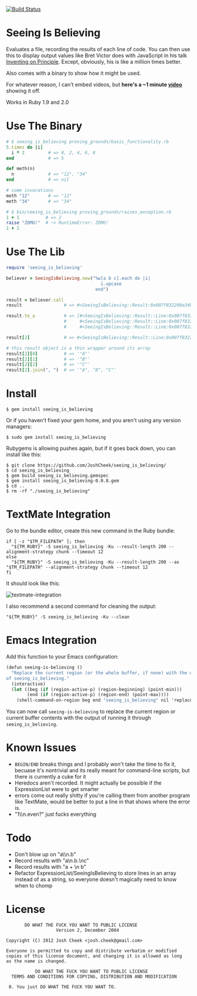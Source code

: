 [![Build Status](https://secure.travis-ci.org/JoshCheek/seeing_is_believing.png?branch=master)](http://travis-ci.org/JoshCheek/seeing_is_believing)

Seeing Is Believing
===================

Evaluates a file, recording the results of each line of code.
You can then use this to display output values like Bret Victor does with JavaScript in his talk [Inventing on Principle][inventing_on_principle].
Except, obviously, his is like a million times better.

Also comes with a binary to show how it might be used.

For whatever reason, I can't embed videos, but **here's a ~1 minute [video][video]** showing it off.

Works in Ruby 1.9 and 2.0

Use The Binary
==============

```ruby
# $ seeing_is_believing proving_grounds/basic_functionality.rb
5.times do |i|
  i * 2         # => 0, 2, 4, 6, 8
end             # => 5

def meth(n)
  n             # => "12", "34"
end             # => nil

# some invocations
meth "12"       # => "12"
meth "34"       # => "34"
```

```ruby
# $ bin/seeing_is_believing proving_grounds/raises_exception.rb
1 + 1          # => 2
raise "ZOMG!"  # ~> RuntimeError: ZOMG!
1 + 1
```

Use The Lib
===========

```ruby
require 'seeing_is_believing'

believer = SeeingIsBelieving.new("%w[a b c].each do |i|
                                    i.upcase
                                  end")

result = believer.call
result                # => #<SeeingIsBelieving::Result:0x007f832298e340 @max_line_number=3, @min_line_number=1, @results={2=>#<SeeingIsBelieving::Result::Line:0x007f832298df30 @array=["\"A\"", "\"B\"", "\"C\""]>, 3=>#<SeeingIsBelieving::Result::Line:0x007f832298db98 @array=["[\"a\", \"b\", \"c\"]"]>}, @stdout="", @stderr="">

result.to_a           # => [#<SeeingIsBelieving::Result::Line:0x007f832299adc0 @array=[]>,
                      #     #<SeeingIsBelieving::Result::Line:0x007f832298df30 @array=['"A"', '"B"', '"C"']>,
                      #     #<SeeingIsBelieving::Result::Line:0x007f832298db98 @array=['["a", "b", "c"]']>]

result[2]             # => #<SeeingIsBelieving::Result::Line:0x007f832298df30 @array=['"A"', '"B"', '"C"']>

# this result object is a thin wrapper around its array
result[2][0]          # => '"A"'
result[2][1]          # => '"B"'
result[2][2]          # => '"C"'
result[2].join(", ")  # => '"A", "B", "C"'
```

Install
=======


    $ gem install seeing_is_believing

Or if you haven't fixed your gem home, and you aren't using any version managers:

    $ sudo gem install seeing_is_believing

Rubygems is allowing pushes again, but if it goes back down, you can install like this:

    $ git clone https://github.com/JoshCheek/seeing_is_believing/
    $ cd seeing_is_believing
    $ gem build seeing_is_believing.gemspec
    $ gem install seeing_is_believing-0.0.8.gem
    $ cd ..
    $ rm -rf "./seeing_is_believing"

TextMate Integration
====================

Go to the bundle editor, create this new command in the Ruby bundle:

```shell
if [ -z "$TM_FILEPATH" ]; then
  "${TM_RUBY}" -S seeing_is_believing -Ku --result-length 200 --alignment-strategy chunk --timeout 12
else
  "${TM_RUBY}" -S seeing_is_believing -Ku --result-length 200 --as "$TM_FILEPATH" --alignment-strategy chunk --timeout 12
fi
```

It should look like this:

![textmate-integration][textmate-integration]

I also recommend a second command for cleaning the output:

```shell
"${TM_RUBY}" -S seeing_is_believing -Ku --clean
```

Emacs Integration
=================

Add this function to your Emacs configuration:

~~~~ scheme
(defun seeing-is-believing ()
  "Replace the current region (or the whole buffer, if none) with the output
of seeing_is_believing."
  (interactive)
  (let ((beg (if (region-active-p) (region-beginning) (point-min)))
        (end (if (region-active-p) (region-end) (point-max))))
    (shell-command-on-region beg end "seeing_is_believing" nil 'replace)))
~~~~

You can now call `seeing-is-believing` to replace the current region
or current buffer contents with the output of running it through
`seeing_is_believing`.

Known Issues
============

* `BEGIN/END` breaks things and I probably won't take the time to fix it, becuase it's nontrivial and its really meant for command-line scripts, but there is currently a cuke for it
* Heredocs aren't recorded. It might actually be possible if the ExpressionList were to get smarter
* errors come out really shitty if you're calling them from another program like TextMate, would be better to put a line in that shows where the error is.
* "1\\\n.even?" just fucks everything

Todo
====
* Don't blow up on "a\\\n.b"
* Record results with "a\n.b.\nc"
* Record results with "a + \n b"
* Refactor ExpressionList/SeeingIsBelieving to store lines in an array instead of as a string, so everyone doesn't magically need to know when to chomp

License
=======

           DO WHAT THE FUCK YOU WANT TO PUBLIC LICENSE
                       Version 2, December 2004

    Copyright (C) 2012 Josh Cheek <josh.cheek@gmail.com>

    Everyone is permitted to copy and distribute verbatim or modified
    copies of this license document, and changing it is allowed as long
    as the name is changed.

               DO WHAT THE FUCK YOU WANT TO PUBLIC LICENSE
      TERMS AND CONDITIONS FOR COPYING, DISTRIBUTION AND MODIFICATION

     0. You just DO WHAT THE FUCK YOU WANT TO.



[inventing_on_principle]: http://vimeo.com/36579366
[textmate-integration]:   https://raw.github.com/JoshCheek/seeing_is_believing/master/textmate-integration.png
[video]:                  http://vimeo.com/58766950
